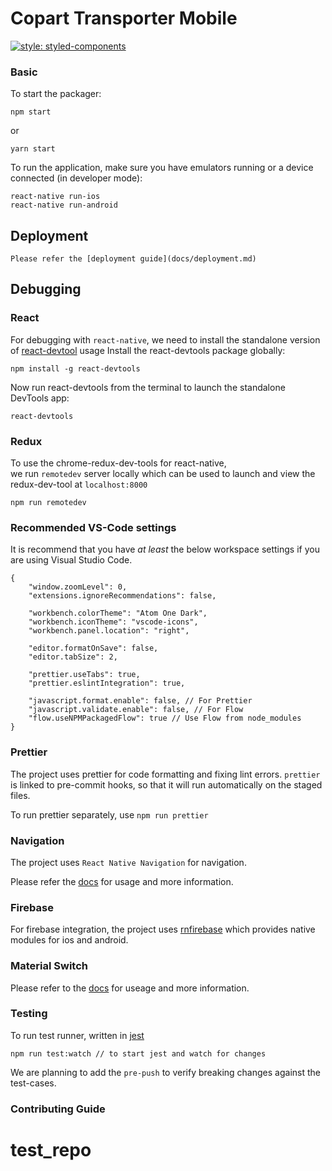# Copart Transporter Mobile

[![style: styled-components](https://img.shields.io/badge/style-%F0%9F%92%85%20styled--components-orange.svg?colorB=daa357&colorA=db748e)](https://github.com/styled-components/styled-components)

### Basic

To start the packager:

```
npm start
```

or

```
yarn start
```

To run the application, make sure you have emulators running or a device connected (in developer mode):

```
react-native run-ios
react-native run-android
```

## Deployment

    Please refer the [deployment guide](docs/deployment.md)

## Debugging

### React

For debugging with `react-native`, we need to install the standalone version of [react-devtool](https://github.com/facebook/react-devtools/tree/master/packages/react-devtools)
usage
Install the react-devtools package globally:

```
npm install -g react-devtools
```

Now run react-devtools from the terminal to launch the standalone DevTools app:

```
react-devtools
```

### Redux

To use the chrome-redux-dev-tools for react-native,
<br>we run `remotedev` server locally which can be used to launch and view the redux-dev-tool at `localhost:8000`

```
npm run remotedev
```

### Recommended VS-Code settings

It is recommend that you have _at least_ the below workspace settings if you are using Visual Studio Code.

```
{
	"window.zoomLevel": 0,
	"extensions.ignoreRecommendations": false,

	"workbench.colorTheme": "Atom One Dark",
	"workbench.iconTheme": "vscode-icons",
	"workbench.panel.location": "right",

	"editor.formatOnSave": false,
	"editor.tabSize": 2,

	"prettier.useTabs": true,
	"prettier.eslintIntegration": true,

	"javascript.format.enable": false, // For Prettier
	"javascript.validate.enable": false, // For Flow
	"flow.useNPMPackagedFlow": true // Use Flow from node_modules
}
```

### Prettier

The project uses prettier for code formatting and fixing lint errors. `prettier` is linked to pre-commit hooks, so that it will run automatically on the staged files.

To run prettier separately, use `npm run prettier`

### Navigation

The project uses `React Native Navigation` for navigation.

Please refer the [docs](https://wix.github.io/react-native-navigation) for usage and more information.

### Firebase

For firebase integration, the project uses [rnfirebase](https://rnfirebase.io/docs/v3.0.*/getting-started) which provides native modules for ios and android.

### Material Switch

Please refer to the [docs](https://github.com/copartit/transporter-mobile/blob/swipe_button/app/components/core/Switch/README.md) for useage and more information.

### Testing

To run test runner, written in [jest](https://facebook.github.io/jest/)

```
npm run test:watch // to start jest and watch for changes
```

We are planning to add the `pre-push` to verify breaking changes against the test-cases.

### Contributing Guide
# test_repo

